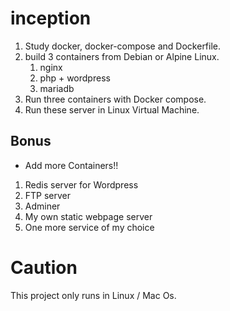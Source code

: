 # inception
1. Study docker, docker-compose and Dockerfile.
2. build 3 containers from Debian or Alpine Linux.
   1. nginx
   2. php + wordpress
   3. mariadb
3. Run three containers with Docker compose.
4. Run these server in Linux Virtual Machine.

## Bonus
 - Add more Containers!!
1. Redis server for Wordpress
2. FTP server
3. Adminer
4. My own static webpage server
5. One more service of my choice

# Caution
This project only runs in Linux / Mac Os.